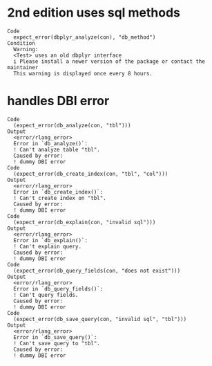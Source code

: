 # 2nd edition uses sql methods

    Code
      expect_error(dbplyr_analyze(con), "db_method")
    Condition
      Warning:
      <Test> uses an old dbplyr interface
      i Please install a newer version of the package or contact the maintainer
      This warning is displayed once every 8 hours.

# handles DBI error

    Code
      (expect_error(db_analyze(con, "tbl")))
    Output
      <error/rlang_error>
      Error in `db_analyze()`:
      ! Can't analyze table "tbl".
      Caused by error:
      ! dummy DBI error
    Code
      (expect_error(db_create_index(con, "tbl", "col")))
    Output
      <error/rlang_error>
      Error in `db_create_index()`:
      ! Can't create index on "tbl".
      Caused by error:
      ! dummy DBI error
    Code
      (expect_error(db_explain(con, "invalid sql")))
    Output
      <error/rlang_error>
      Error in `db_explain()`:
      ! Can't explain query.
      Caused by error:
      ! dummy DBI error
    Code
      (expect_error(db_query_fields(con, "does not exist")))
    Output
      <error/rlang_error>
      Error in `db_query_fields()`:
      ! Can't query fields.
      Caused by error:
      ! dummy DBI error
    Code
      (expect_error(db_save_query(con, "invalid sql", "tbl")))
    Output
      <error/rlang_error>
      Error in `db_save_query()`:
      ! Can't save query to "tbl".
      Caused by error:
      ! dummy DBI error

